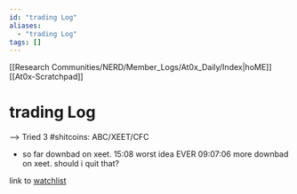 ```yaml
---
id: "trading Log"
aliases:
  - "trading Log"
tags: []
---
```


[[Research Communities/NERD/Member_Logs/At0x_Daily/Index|hoME]]
[[At0x-Scratchpad]]

# trading Log

--> Tried 3 #shitcoins: ABC/XEET/CFC

- so far downbad on xeet. 15:08 worst idea EVER
09:07:06 more downbad on xeet. should i quit that?

link to [watchlist](https://dexscreener.com/watchlist)

